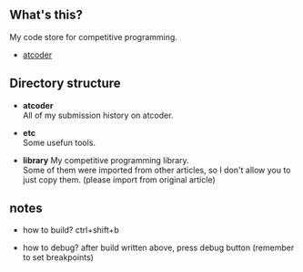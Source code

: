 ## What's this?
My code store for competitive programming.  
- [atcoder](https://atcoder.jp/users/MIE999)

## Directory structure
- <b>atcoder</b>  
All of my submission history on atcoder.

- **etc**  
Some usefun tools.

- **library**
My competitive programming library.  
Some of them were imported from other articles, so I don't allow you to just copy them. (please import from original article)

## notes
- how to build?
ctrl+shift+b

- how to debug?
after build written above, press debug button (remember to set breakpoints)

